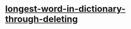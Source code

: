 # [longest-word-in-dictionary-through-deleting](https://leetcode-cn.com/problems/longest-word-in-dictionary-through-deleting)
